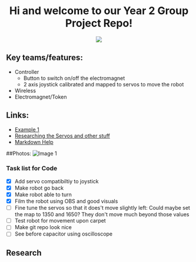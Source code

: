 <h1 align="center">Hi and welcome to our Year 2 Group Project Repo!</h4>

<p align="center">
  <img src="https://github.com/Stea1thxx/Dora-the-explorer-robot/blob/main/img/gifForController.gif" />
</p>

## Key teams/features:
* Controller
  - Button to switch on/off the electromagnet
  - 2 axis joystick calibrated and mapped to servos to move the robot
* Wireless
* Electromagnet/Token

## Links:
- [Example 1](https://www.example.com)
- [Researching the Servos and other stuff](https://lunet.sharepoint.com/:f:/r/sites/23WSB013-CompanyBGroup1/Shared%20Documents/Company%20B%20Group%201/Resources?csf=1&web=1&e=RjLqzg)
- [Markdown Help](https://docs.github.com/en/get-started/writing-on-github/getting-started-with-writing-and-formatting-on-github/basic-writing-and-formatting-syntax)

##Photos:
![Image 1](image.jpg)

### Task list for Code

- [X] Add servo compatibiltiy to joystick
- [X] Make robot go back
- [X] Make robot able to turn
- [X] Film the robot using OBS and good visuals
- [ ] Fine tune the servos so that it does't move slightly left: Could maybe set the map to 1350 and 1650? They don't move much beyond those values
- [ ] Test robot for movement upon carpet
- [ ] Make git repo look nice
- [ ] See before capacitor using oscilloscope

## Research
